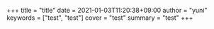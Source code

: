 +++
title = "title"
date = 2021-01-03T11:20:38+09:00
author = "yuni"
keywords = ["test", "test"]
cover = "test"
summary = "test"
+++

